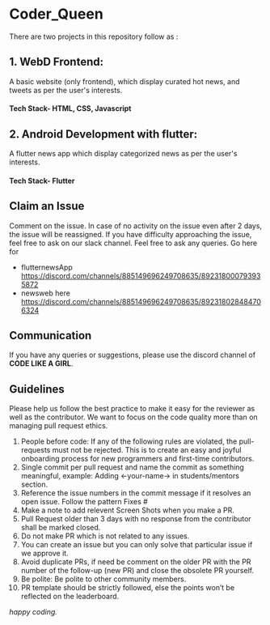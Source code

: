 # Coder_Queen


There are two projects in this repository follow as :

## 1. WebD Frontend:
A basic website (only frontend), which display curated hot news, and tweets as per the user's interests.
#### Tech Stack- HTML, CSS, Javascript


## 2. Android Development with flutter:
A flutter news app which display categorized news as per the user's interests.
#### Tech Stack- Flutter 


## Claim an Issue
Comment on the issue. In case of no activity on the issue even after 2 days, the issue will be reassigned. If you have difficulty approaching the issue, feel free to ask on our slack channel.
Feel free to ask any queries.
Go here for 
+ flutternewsApp https://discord.com/channels/885149696249708635/892318000793935872  
+ newsweb here https://discord.com/channels/885149696249708635/892318028484706324

## Communication
If you have any queries or suggestions, please use the discord channel of **CODE LIKE A GIRL**.

## Guidelines
Please help us follow the best practice to make it easy for the reviewer as well as the contributor. We want to focus on the code quality more than on managing pull request ethics.
1. People before code: If any of the following rules are violated, the pull-requests must not be rejected. This is to create an easy and joyful onboarding process for new programmers and first-time contributors.
2. Single commit per pull request and name the commit as something meaningful, example: Adding <-your-name-> in students/mentors section.
3. Reference the issue numbers in the commit message if it resolves an open issue. Follow the pattern Fixes #
4. Make a note to add relevent Screen Shots when you make a PR.
5. Pull Request older than 3 days with no response from the contributor shall be marked closed.
6. Do not make PR which is not related to any issues. 
7. You can create an issue but you can only solve that particular issue if we approve it.
8. Avoid duplicate PRs, if need be comment on the older PR with the PR number of the follow-up (new PR) and close the obsolete PR yourself.
9. Be polite: Be polite to other community members.
10. PR template should be strictly followed, else the points won’t be reflected on the leaderboard.

*happy coding.*
